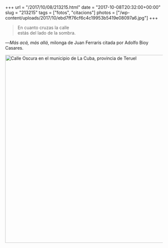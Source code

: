 +++
url = "/2017/10/08/213215.html"
date = "2017-10-08T20:32:00+00:00"
slug = "213215"
tags = ["fotos", "citacions"]
photos = ["/wp-content/uploads/2017/10/ebd7ff76cf6c4c19953b5419e08097a6.jpg"]
+++

> En cuanto cruzas la calle  
> estás del lado de la sombra.

—*Más acá, más allá*, milonga de Juan Ferraris citada por Adolfo Bioy Casares.

<img alt="Calle Oscura en el municipio de La Cuba, provincia de Teruel" src="/wp-content/uploads/2017/10/ebd7ff76cf6c4c19953b5419e08097a6.jpg" width="600" height="600" />
